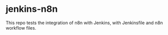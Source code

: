 # jenkins-n8n
This repo tests the integration of n8n with Jenkins, with Jenkinsfile and n8n workflow files.
